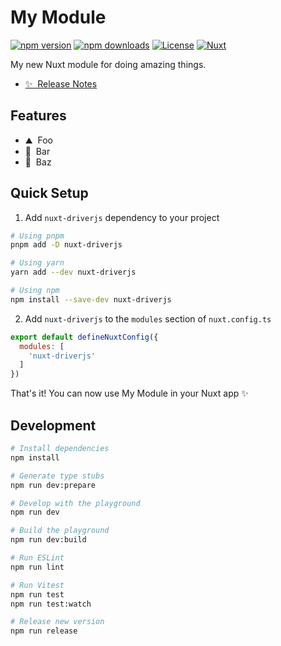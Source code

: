 <!--
Get your module up and running quickly.

Find and replace all on all files (CMD+SHIFT+F):
- Name: My Module
- Package name: nuxt-driverjs
- Description: My new Nuxt module
-->

# My Module

[![npm version][npm-version-src]][npm-version-href]
[![npm downloads][npm-downloads-src]][npm-downloads-href]
[![License][license-src]][license-href]
[![Nuxt][nuxt-src]][nuxt-href]

My new Nuxt module for doing amazing things.

- [✨ &nbsp;Release Notes](/CHANGELOG.md)
<!-- - [🏀 Online playground](https://stackblitz.com/github/your-org/nuxt-driverjs?file=playground%2Fapp.vue) -->
<!-- - [📖 &nbsp;Documentation](https://example.com) -->

## Features

<!-- Highlight some of the features your module provide here -->
- ⛰ &nbsp;Foo
- 🚠 &nbsp;Bar
- 🌲 &nbsp;Baz

## Quick Setup

1. Add `nuxt-driverjs` dependency to your project

```bash
# Using pnpm
pnpm add -D nuxt-driverjs

# Using yarn
yarn add --dev nuxt-driverjs

# Using npm
npm install --save-dev nuxt-driverjs
```

2. Add `nuxt-driverjs` to the `modules` section of `nuxt.config.ts`

```js
export default defineNuxtConfig({
  modules: [
    'nuxt-driverjs'
  ]
})
```

That's it! You can now use My Module in your Nuxt app ✨

## Development

```bash
# Install dependencies
npm install

# Generate type stubs
npm run dev:prepare

# Develop with the playground
npm run dev

# Build the playground
npm run dev:build

# Run ESLint
npm run lint

# Run Vitest
npm run test
npm run test:watch

# Release new version
npm run release
```

<!-- Badges -->
[npm-version-src]: https://img.shields.io/npm/v/nuxt-driverjs/latest.svg?style=flat&colorA=020420&colorB=00DC82
[npm-version-href]: https://npmjs.com/package/nuxt-driverjs

[npm-downloads-src]: https://img.shields.io/npm/dm/nuxt-driverjs.svg?style=flat&colorA=020420&colorB=00DC82
[npm-downloads-href]: https://npmjs.com/package/nuxt-driverjs

[license-src]: https://img.shields.io/npm/l/nuxt-driverjs.svg?style=flat&colorA=020420&colorB=00DC82
[license-href]: https://npmjs.com/package/nuxt-driverjs

[nuxt-src]: https://img.shields.io/badge/Nuxt-020420?logo=nuxt.js
[nuxt-href]: https://nuxt.com
